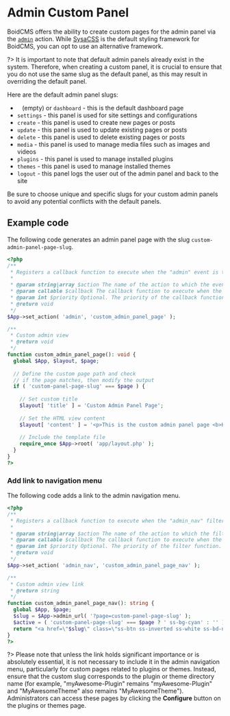 # Admin Custom Panel

BoidCMS offers the ability to create custom pages for the admin panel via the [`admin`](/developer/actions) action. While [SysaCSS](https://sysacss.pages.dev/) is the default styling framework for BoidCMS, you can opt to use an alternative framework.

?> It is important to note that default admin panels already exist in the system. Therefore, when creating a custom panel, it is crucial to ensure that you do not use the same slug as the default panel, as this may result in overriding the default panel.

Here are the default admin panel slugs:
- ` ` (empty) or `dashboard` - this is the default dashboard page
- `settings` - this panel is used for site settings and configurations
- `create` - this panel is used to create new pages or posts
- `update` - this panel is used to update existing pages or posts
- `delete` - this panel is used to delete existing pages or posts
- `media` - this panel is used to manage media files such as images and videos
- `plugins` - this panel is used to manage installed plugins
- `themes` - this panel is used to manage installed themes
- `logout` - this panel logs the user out of the admin panel and back to the site

Be sure to choose unique and specific slugs for your custom admin panels to avoid any potential conflicts with the default panels.


## Example code
The following code generates an admin panel page with the slug `custom-admin-panel-page-slug`.

```php
<?php
/**
 * Registers a callback function to execute when the "admin" event is triggered.
 *
 * @param string|array $action The name of the action to which the event is hooked.
 * @param callable $callback The callback function to execute when the event is triggered.
 * @param int $priority Optional. The priority of the callback function. Default is 10.
 * @return void
 */
$App->set_action( 'admin', 'custom_admin_panel_page' );

/**
 * Custom admin view
 * @return void
 */
function custom_admin_panel_page(): void {
  global $App, $layout, $page;
  
  // Define the custom page path and check
  // if the page matches, then modify the output
  if ( 'custom-panel-page-slug' === $page ) {
    
    // Set custom title
    $layout[ 'title' ] = 'Custom Admin Panel Page';
    
    // Set the HTML view content
    $layout[ 'content' ] = '<p>This is the custom admin panel page <b>HTML</b> content.</p>';
    
    // Include the template file
    require_once $App->root( 'app/layout.php' );
  }
}
?>
```

### Add link to navigation menu
The following code adds a link to the admin navigation menu.

```php
<?php
/**
 * Registers a callback function to execute when the "admin_nav" filter is applied.
 *
 * @param string|array $action The name of the action to which the filter is hooked.
 * @param callable $callback The callback function to execute when the filter is applied.
 * @param int $priority Optional. The priority of the filter function. Default is 10.
 * @return void
 */
$App->set_action( 'admin_nav', 'custom_admin_panel_page_nav' );

/**
 * Custom admin view link
 * @return string
 */
function custom_admin_panel_page_nav(): string {
  global $App, $page;
  $slug = $App->admin_url( '?page=custom-panel-page-slug' );
  $active = ( 'custom-panel-page-slug' === $page ? ' ss-bg-cyan' : '' );
  return "<a href=\"$slug\" class=\"ss-btn ss-inverted ss-white ss-bd-none$active\">Custom Page</a>";
}
?>
```

?> Please note that unless the link holds significant importance or is absolutely essential, it is not necessary to include it in the admin navigation menu, particularly for custom pages related to plugins or themes. Instead, ensure that the custom slug corresponds to the plugin or theme directory name (for example, "myAwesome-Plugin" remains "myAwesome-Plugin" and "MyAwesomeTheme" also remains "MyAwesomeTheme"). Administrators can access these pages by clicking the **Configure** button on the plugins or themes page.





